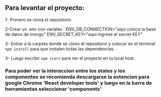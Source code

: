 ## Para levantar el proyecto:
 1- Primero se clona el repositorio

 2-Crear un .env con variales :
  ENV_DB_CONNECTION="aqui coloca la base de datos de mongo"
  ENV_SECRET_KEY="aqui ingrese el secret KEY"
 
 3- Entrar a la carpeta donde se clono el repositorio y colocar en el terminal `npm install` para que instalen todas las dependencias.
 
 4- Luego escribir `npm start` para ver el proyecto en tu local host.
 
### Para poder ver la interaccion entre los states y los componentes se recomienda descargarse la extencion para google Chrome 'React developer tools' y luego en la barra de herramientas seleccionar 'components'
